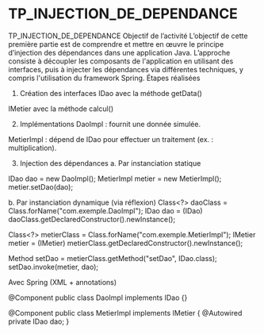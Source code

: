 # TP_INJECTION_DE_DEPENDANCE
TP_INJECTION_DE_DEPENDANCE
Objectif de l’activité
L’objectif de cette première partie est de comprendre et mettre en œuvre le principe d’injection des dépendances dans une application Java. L’approche consiste à découpler les composants de l'application en utilisant des interfaces, puis à injecter les dépendances via différentes techniques, y compris l'utilisation du framework Spring.
Étapes réalisées
 1. Création des interfaces
IDao avec la méthode getData()

IMetier avec la méthode calcul()

2. Implémentations
DaoImpl : fournit une donnée simulée.

MetierImpl : dépend de IDao pour effectuer un traitement (ex. : multiplication).

 3. Injection des dépendances
a. Par instanciation statique

IDao dao = new DaoImpl();
MetierImpl metier = new MetierImpl();
metier.setDao(dao);


b. Par instanciation dynamique (via réflexion)
Class<?> daoClass = Class.forName("com.exemple.DaoImpl");
IDao dao = (IDao) daoClass.getDeclaredConstructor().newInstance();

Class<?> metierClass = Class.forName("com.exemple.MetierImpl");
IMetier metier = (IMetier) metierClass.getDeclaredConstructor().newInstance();

Method setDao = metierClass.getMethod("setDao", IDao.class);
setDao.invoke(metier, dao);



Avec Spring (XML + annotations)

<bean id="dao" class="com.exemple.DaoImpl"/>
<bean id="metier" class="com.exemple.MetierImpl">
    <property name="dao" ref="dao"/>
</bean>



@Component
public class DaoImpl implements IDao {}

@Component
public class MetierImpl implements IMetier {
    @Autowired
    private IDao dao;
}


